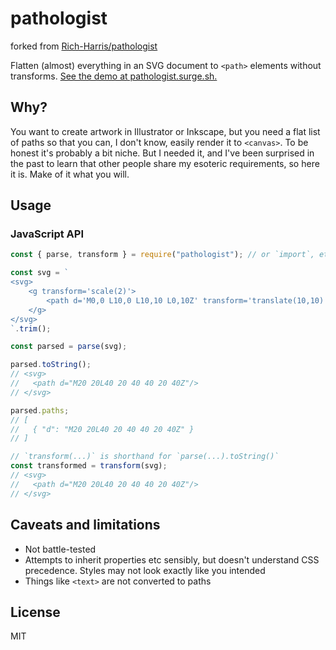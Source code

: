 # pathologist

forked from [Rich-Harris/pathologist](https://gitlab.com/Rich-Harris/pathologist)

Flatten (almost) everything in an SVG document to `<path>` elements without transforms. [See the demo at pathologist.surge.sh.](https://pathologist.surge.sh)

## Why?

You want to create artwork in Illustrator or Inkscape, but you need a flat list of paths so that you can, I don't know, easily render it to `<canvas>`. To be honest it's probably a bit niche. But I needed it, and I've been surprised in the past to learn that other people share my esoteric requirements, so here it is. Make of it what you will.

<!-- ## Installation

`npm install pathologist` (with the `--global` flag if you want to use the command line interface), or grab it from [npmcdn.com](https://npmcdn.com/pathologist). -->

## Usage

### JavaScript API

```js
const { parse, transform } = require("pathologist"); // or `import`, etc

const svg = `
<svg>
	<g transform='scale(2)'>
		<path d='M0,0 L10,0 L10,10 L0,10Z' transform='translate(10,10)'/>
	</g>
</svg>
`.trim();

const parsed = parse(svg);

parsed.toString();
// <svg>
//   <path d="M20 20L40 20 40 40 20 40Z"/>
// </svg>

parsed.paths;
// [
//   { "d": "M20 20L40 20 40 40 20 40Z" }
// ]

// `transform(...)` is shorthand for `parse(...).toString()`
const transformed = transform(svg);
// <svg>
//   <path d="M20 20L40 20 40 40 20 40Z"/>
// </svg>
```

## Caveats and limitations

- Not battle-tested
- Attempts to inherit properties etc sensibly, but doesn't understand CSS precedence. Styles may not look exactly like you intended
- Things like `<text>` are not converted to paths

## License

MIT
